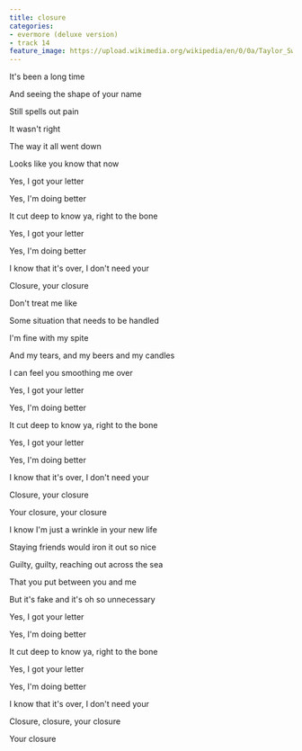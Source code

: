 ```yaml
---
title: ​closure
categories:
- evermore (deluxe version)
- track 14
feature_image: https://upload.wikimedia.org/wikipedia/en/0/0a/Taylor_Swift_-_Evermore.png
--- 
```

It's been a long time

And seeing the shape of your name

Still spells out pain

It wasn't right

The way it all went down

Looks like you know that now

Yes, I got your letter

Yes, I'm doing better

It cut deep to know ya, right to the bone

Yes, I got your letter

Yes, I'm doing better

I know that it's over, I don't need your

Closure, your closure

Don't treat me like

Some situation that needs to be handled

I'm fine with my spite

And my tears, and my beers and my candles

I can feel you smoothing me over

Yes, I got your letter

Yes, I'm doing bettеr

It cut deep to know ya, right to the bone

Yes, I got your lеtter

Yes, I'm doing better

I know that it's over, I don't need your

Closure, your closure

Your closure, your closure

I know I'm just a wrinkle in your new life

Staying friends would iron it out so nice

Guilty, guilty, reaching out across the sea

That you put between you and me

But it's fake and it's oh so unnecessary

Yes, I got your letter

Yes, I'm doing better

It cut deep to know ya, right to the bone

Yes, I got your letter

Yes, I'm doing better

I know that it's over, I don't need your

Closure, closure, your closure

Your closure